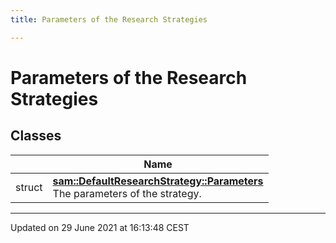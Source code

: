 ```yaml
---
title: Parameters of the Research Strategies

---
```


# Parameters of the Research Strategies

## Classes

|                | Name           |
| -------------- | -------------- |
| struct | **[sam::DefaultResearchStrategy::Parameters](/doxygen/Classes/structsam_1_1_default_research_strategy_1_1_parameters/)** <br>The parameters of the strategy.  |






-------------------------------

Updated on 29 June 2021 at 16:13:48 CEST